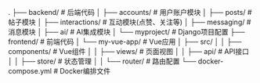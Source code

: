 .
├── backend/                 # 后端代码
│   ├── accounts/           # 用户账户模块
│   ├── posts/              # 帖子模块
│   ├── interactions/       # 互动模块(点赞、关注等)
│   ├── messaging/          # 消息模块
│   ├── ai/                 # AI集成模块
│   └── myproject/          # Django项目配置
├── frontend/               # 前端代码
│   └── my-vue-app/         # Vue应用
│       ├── src/
│       │   ├── components/ # Vue组件
│       │   ├── views/      # 页面视图
│       │   ├── api/        # API接口
│       │   ├── store/      # 状态管理
│       │   └── router/     # 路由配置
└── docker-compose.yml      # Docker编排文件